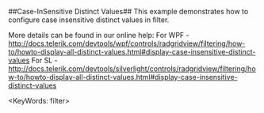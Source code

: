 ##Case-InSensitive Distinct Values##
This example demonstrates how to configure case insensitive distinct values in filter.

More details can be found in our online help:
For WPF - http://docs.telerik.com/devtools/wpf/controls/radgridview/filtering/how-to/howto-display-all-distinct-values.html#display-case-insensitive-distinct-values
For SL - http://docs.telerik.com/devtools/silverlight/controls/radgridview/filtering/how-to/howto-display-all-distinct-values.html#display-case-insensitive-distinct-values

<KeyWords: filter>